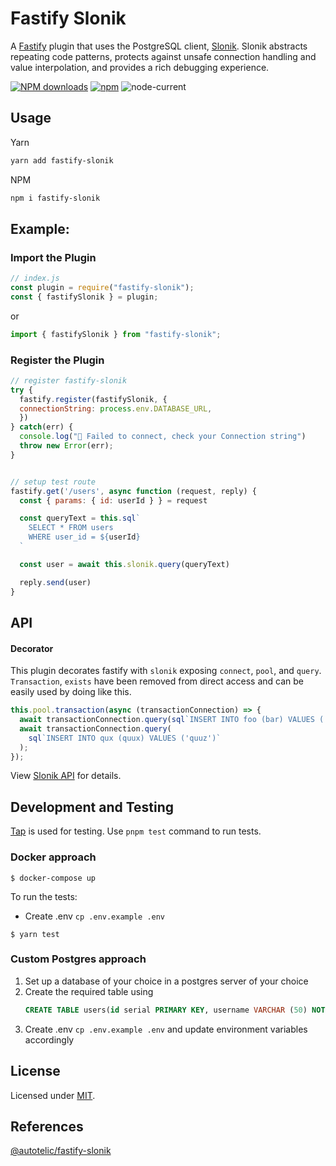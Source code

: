 # Fastify Slonik

A [Fastify](https://www.fastify.io/) plugin that uses the PostgreSQL client, [Slonik](https://www.npmjs.com/package/slonik). Slonik abstracts repeating code patterns, protects against unsafe connection handling and value interpolation, and provides a rich debugging experience.

[![NPM downloads](https://img.shields.io/npm/dm/fastify-slonik.svg?style=for-the-badge)](https://www.npmjs.com/package/fastify-slonik)
[![npm](https://img.shields.io/npm/v/fastify-slonik?logo=npm&style=for-the-badge)](https://www.npmjs.com/package/fastify-slonik)
![node-current](https://img.shields.io/badge/Node-%3E=14-success?style=for-the-badge&logo=node)

## Usage

Yarn

```sh
yarn add fastify-slonik
```

NPM

```sh
npm i fastify-slonik
```

## Example:

### Import the Plugin

```js
// index.js
const plugin = require("fastify-slonik");
const { fastifySlonik } = plugin;
```

or

```js
import { fastifySlonik } from "fastify-slonik";
```

### Register the Plugin

```js
// register fastify-slonik
try {
  fastify.register(fastifySlonik, {
  connectionString: process.env.DATABASE_URL,
  })
} catch(err) {
  console.log("🔴 Failed to connect, check your Connection string")
  throw new Error(err);
}


// setup test route
fastify.get('/users', async function (request, reply) {
  const { params: { id: userId } } = request

  const queryText = this.sql`
    SELECT * FROM users
    WHERE user_id = ${userId}
  `

  const user = await this.slonik.query(queryText)

  reply.send(user)
}
```

## API

#### Decorator

This plugin decorates fastify with `slonik` exposing `connect`, `pool`, and `query`.
`Transaction`, `exists` have been removed from direct access and can be easily used by doing like this.

```ts
this.pool.transaction(async (transactionConnection) => {
  await transactionConnection.query(sql`INSERT INTO foo (bar) VALUES ('baz')`);
  await transactionConnection.query(
    sql`INSERT INTO qux (quux) VALUES ('quuz')`
  );
});
```

View [Slonik API](https://github.com/gajus/slonik#slonik-usage-api) for details.

## Development and Testing

[Tap](https://node-tap.org/) is used for testing. Use `pnpm test` command to run tests.

### Docker approach

```
$ docker-compose up
```

To run the tests:

- Create .env `cp .env.example .env`

```
$ yarn test
```

### Custom Postgres approach

1. Set up a database of your choice in a postgres server of your choice
2. Create the required table using
   ```sql
   CREATE TABLE users(id serial PRIMARY KEY, username VARCHAR (50) NOT NULL);
   ```
3. Create .env `cp .env.example .env` and update environment variables accordingly

## License

Licensed under [MIT](./LICENSE).


## References

[@autotelic/fastify-slonik](https://github.com/autotelic/fastify-slonik)
